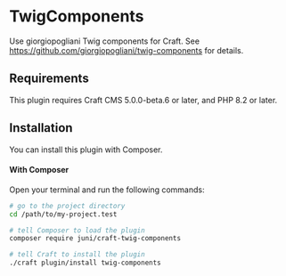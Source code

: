 # TwigComponents

Use giorgiopogliani Twig components for Craft. See https://github.com/giorgiopogliani/twig-components for details.

## Requirements

This plugin requires Craft CMS 5.0.0-beta.6 or later, and PHP 8.2 or later.

## Installation

You can install this plugin with Composer.

#### With Composer

Open your terminal and run the following commands:

```bash
# go to the project directory
cd /path/to/my-project.test

# tell Composer to load the plugin
composer require juni/craft-twig-components

# tell Craft to install the plugin
./craft plugin/install twig-components
```
